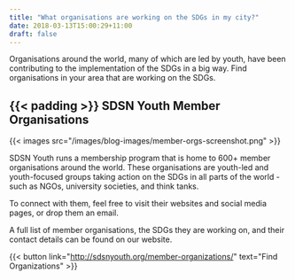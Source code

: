 ```yaml
---
title: "What organisations are working on the SDGs in my city?"
date: 2018-03-13T15:00:29+11:00
draft: false
---
```


Organisations around the world, many of which are led by youth, have been contributing to the implementation of the SDGs in a big way. Find organisations in your area that are working on the SDGs. 
 
{{< padding >}}
SDSN Youth Member Organisations
---

{{< images src="/images/blog-images/member-orgs-screenshot.png" >}}


SDSN Youth runs a membership program that is home to 600+ member organisations around the world. These organisations are youth-led and youth-focused groups taking action on the SDGs in all parts of the world - such as NGOs, university societies, and think tanks.

To connect with them, feel free to visit their websites and social media pages, or drop them an email.
 
A full list of member organisations, the SDGs they are working on, and their contact details can be found on our website.

{{< button link="http://sdsnyouth.org/member-organizations/" text="Find Organizations" >}}

